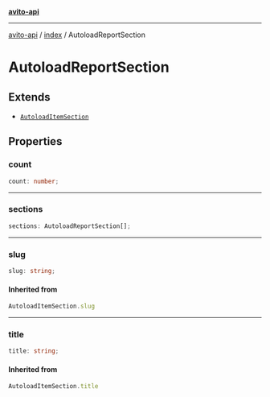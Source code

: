 [**avito-api**](../../README.md)

***

[avito-api](../../README.md) / [index](../README.md) / AutoloadReportSection

# AutoloadReportSection

## Extends

- [`AutoloadItemSection`](../type-aliases/AutoloadItemSection.md)

## Properties

### count

```ts
count: number;
```

***

### sections

```ts
sections: AutoloadReportSection[];
```

***

### slug

```ts
slug: string;
```

#### Inherited from

```ts
AutoloadItemSection.slug
```

***

### title

```ts
title: string;
```

#### Inherited from

```ts
AutoloadItemSection.title
```
